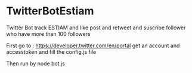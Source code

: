 # TwitterBotEstiam
 Twitter Bot track ESTIAM and like post and retweet and suscribe follower who have more than 100 followers

First go to : https://developer.twitter.com/en/portal  get an account and accesstoken and fill the config.js file

Then run by node bot.js